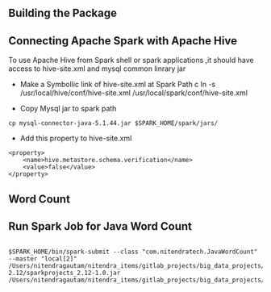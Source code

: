 ## Building the Package


## Connecting Apache Spark with Apache Hive

To use Apache Hive from Spark shell or spark applications ,it should have access to hive-site.xml
and mysql common linrary jar

* Make a Symbollic link of hive-site.xml at Spark Path c
ln -s /usr/local/hive/conf/hive-site.xml /usr/local/spark/conf/hive-site.xml
  
* Copy Mysql jar to spark path

```
cp mysql-connector-java-5.1.44.jar $SPARK_HOME/spark/jars/
```

* Add this property to hive-site.xml 

```
<property>
    <name>hive.metastore.schema.verification</name>
    <value>false</value>
</property>
```



## Word Count

## Run Spark Job for Java Word Count

```

$SPARK_HOME/bin/spark-submit --class "com.nitendratech.JavaWordCount" --master "local[2]" /Users/nitendragautam/nitendra_items/gitlab_projects/big_data_projects/sparkapplications/target/scala-2.12/sparkprojects_2.12-1.0.jar /Users/nitendragautam/nitendra_items/gitlab_projects/big_data_projects/sparkapplications/in/inputWordCount.txt


```